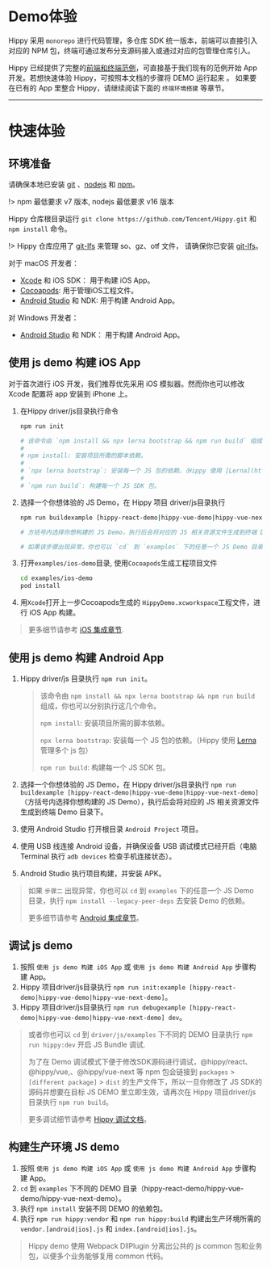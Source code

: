 # Demo体验

Hippy 采用 `monorepo` 进行代码管理，多仓库 SDK 统一版本，前端可以直接引入对应的 NPM 包，终端可通过发布分支源码接入或通过对应的包管理仓库引入。

Hippy 已经提供了完整的[前端和终端范例](//github.com/Tencent/Hippy/tree/master/examples)，可直接基于我们现有的范例开始 App 开发。若想快速体验 Hippy，可按照本文档的步骤将 DEMO 运行起来 。 如果要在已有的 App 里整合 Hippy，请继续阅读下面的 `终端环境搭建` 等章节。

---

# 快速体验

## 环境准备

请确保本地已安装 [git](https://git-scm.com/) 、[nodejs](https://nodejs.org/en/) 和 [npm](https://docs.npmjs.com/downloading-and-installing-node-js-and-npm)。

!> npm 最低要求 v7 版本, nodejs 最低要求 v16 版本

Hippy 仓库根目录运行 `git clone https://github.com/Tencent/Hippy.git` 和 `npm install` 命令。

!> Hippy 仓库应用了 [git-lfs](https://git-lfs.github.com/) 来管理 so、gz、otf 文件， 请确保你已安装 [git-lfs](https://git-lfs.github.com/)。

对于 macOS 开发者：

* [Xcode](https://developer.apple.com/xcode/) 和 iOS SDK： 用于构建 iOS App。
* [Cocoapods](https://cocoapods.org/): 用于管理iOS工程文件。
* [Android Studio](https://developer.android.com/studio) 和 NDK: 用于构建 Android App。

对 Windows 开发者：

* [Android Studio](https://developer.android.com/studio) 和 NDK： 用于构建 Android App。

## 使用 js demo 构建 iOS App

对于首次进行 iOS 开发，我们推荐优先采用 iOS 模拟器。然而你也可以修改 Xcode 配置将 app 安装到 iPhone 上。

1. 在Hippy driver/js目录执行命令

    ```bash
    npm run init
    
    # 该命令由 `npm install && npx lerna bootstrap && npm run build` 组成，你也可以分别执行这几个命令。
    #
    # npm install: 安装项目所需的脚本依赖。
    #
    # `npx lerna bootstrap`: 安装每一个 JS 包的依赖。（Hippy 使用 [Lerna](https://lerna.js.org/) 管理多个 js 包）
    #
    # `npm run build`: 构建每一个 JS SDK 包。
    ```

2. 选择一个你想体验的 JS Demo，在 Hippy 项目 driver/js目录执行

    ```bash
    npm run buildexample [hippy-react-demo|hippy-vue-demo|hippy-vue-next-demo]
    
    # 方括号内选择你想构建的 JS Demo，执行后会将对应的 JS 相关资源文件生成到终端 Demo 目录下。

    # 如果该步骤出现异常，你也可以 `cd` 到 `examples` 下的任意一个 JS Demo 目录，执行 `npm install --legacy-peer-deps` 去安装 Demo 的依赖。
    ```

3. 打开`examples/ios-demo`目录, 使用`Cocoapods`生成工程项目文件

    ```bash
    cd examples/ios-demo
    pod install
    ```

4. 用`Xcode`打开上一步Cocoapods生成的 `HippyDemo.xcworkspace`工程文件，进行 iOS App 构建。

> 更多细节请参考 [iOS 集成章节](development/native-integration?id=ios).

## 使用 js demo 构建 Android App

1. Hippy driver/js 目录执行 `npm run init`。

   > 该命令由 `npm install && npx lerna bootstrap && npm run build` 组成，你也可以分别执行这几个命令。
   >
   > `npm install`: 安装项目所需的脚本依赖。
   >
   > `npx lerna bootstrap`: 安装每一个 JS 包的依赖。（Hippy 使用 [Lerna](https://lerna.js.org/) 管理多个 js 包）
   >
   > `npm run build`: 构建每一个 JS SDK 包。

2. 选择一个你想体验的 JS Demo，在 Hippy driver/js目录执行 `npm run buildexample [hippy-react-demo|hippy-vue-demo|hippy-vue-next-demo]`（方括号内选择你想构建的 JS Demo），执行后会将对应的 JS 相关资源文件生成到终端 Demo 目录下。
3. 使用 Android Studio 打开根目录 `Android Project` 项目。
4. 使用 USB 线连接 Android 设备，并确保设备 USB 调试模式已经开启（电脑 Terminal 执行 `adb devices` 检查手机连接状态）。
5. Android Studio 执行项目构建，并安装 APK。

> 如果 `步骤二` 出现异常，你也可以 `cd` 到 `examples` 下的任意一个 JS Demo 目录，执行 `npm install --legacy-peer-deps` 去安装 Demo 的依赖。
>
> 更多细节请参考 [Android 集成章节](development/native-integration?id=android)。

## 调试 js demo

1. 按照 `使用 js demo 构建 iOS App` 或 `使用 js demo 构建 Android App` 步骤构建 App。
2. Hippy 项目driver/js目录执行 `npm run init:example [hippy-react-demo|hippy-vue-demo|hippy-vue-next-demo]`。
3. Hippy 项目driver/js目录执行 `npm run debugexample [hippy-react-demo|hippy-vue-demo|hippy-vue-next-demo] dev`。

> 或者你也可以 `cd` 到 `driver/js/examples` 下不同的 DEMO 目录执行 `npm run hippy:dev` 开启 JS Bundle 调试.
>
> 为了在 Demo 调试模式下便于修改SDK源码进行调试，@hippy/react、 @hippy/vue,、@hippy/vue-next 等 npm 包会链接到 `packages` > `[different package]` > `dist` 的生产文件下，所以一旦你修改了 JS SDK的源码并想要在目标 JS DEMO 里立即生效，请再次在 Hippy 项目driver/js目录执行 `npm run build`。
>
> 更多调试细节请参考 [Hippy 调试文档](development/debug)。

## 构建生产环境 JS demo

1. 按照 `使用 js demo 构建 iOS App` 或 `使用 js demo 构建 Android App` 步骤构建 App。
2. `cd` 到 `examples` 下不同的 DEMO 目录（hippy-react-demo/hippy-vue-demo/hippy-vue-next-demo）。
3. 执行 `npm install` 安装不同 DEMO 的依赖包。
4. 执行 `npm run hippy:vendor` 和 `npm run hippy:build` 构建出生产环境所需的 `vendor.[android|ios].js` 和 `index.[android|ios].js`。

> Hippy demo 使用 Webpack DllPlugin 分离出公共的 js common 包和业务包，以便多个业务能够复用 common 代码。


